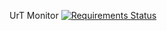 UrT Monitor [![Requirements Status](https://requires.io/github/pyprism/Hiren-UrT/requirements.svg?branch=master)](https://requires.io/github/pyprism/Hiren-UrT/requirements/?branch=master)
